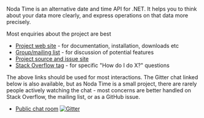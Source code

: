 Noda Time is an alternative date and time API for .NET. It helps you to
think about your data more clearly, and express operations on that data more
precisely.

Most enquiries about the project are best 

* [Project web site](http://nodatime.org) - for documentation, installation, downloads etc
* [Group/mailing list](https://groups.google.com/group/noda-time) - for discussion of potential features 
* [Project source and issue site](https://github.com/nodatime/nodatime)
* [Stack Overflow tag](http://stackoverflow.com/questions/tagged/nodatime) - for specific "How do I do X?" questions

The above links should be used for most interactions. The Gitter chat linked below is also available,
but as Noda Time is a small project, there are rarely people actively watching the chat - most concerns
are better handled on Stack Overflow, the mailing list, or as a GitHub issue.

* [Public chat room](https://gitter.im/nodatime/nodatime) [![Gitter](https://badges.gitter.im/Join%20Chat.svg)](https://gitter.im/nodatime/nodatime?utm_source=badge&utm_medium=badge&utm_campaign=pr-badge)

